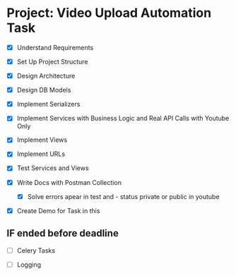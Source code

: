 # Project: Video Upload Automation Task

- [X] Understand Requirements
- [X] Set Up Project Structure
- [X] Design Architecture
- [X] Design DB Models
- [X] Implement Serializers
- [X] Implement Services with Business Logic and Real API Calls with Youtube Only
- [X] Implement Views  
- [X] Implement URLs
- [X] Test Services and Views
- [X] Write Docs with Postman Collection
    - [X] Solve errors apear in test and - status private or public in youtube
- [X] Create Demo for Task in this 


## IF ended before deadline 
- [ ] Celery Tasks
- [ ] Logging

